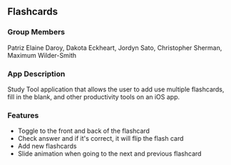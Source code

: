 ## Flashcards

### Group Members
Patriz Elaine Daroy, Dakota Eckheart, Jordyn Sato, Christopher Sherman, Maximum Wilder-Smith

### App Description
Study Tool application that allows the user to add use multiple flashcards, fill in the blank, and other productivity tools on an iOS app.

### Features
- Toggle to the front and back of the flashcard
- Check answer and if it's correct, it will flip the flash card
- Add new flashcards
- Slide animation when going to the next and previous flashcard
